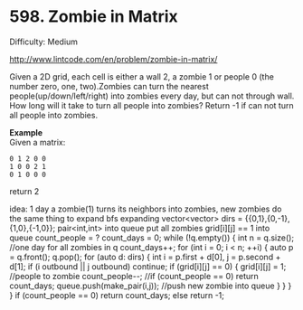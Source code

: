# 598. Zombie in Matrix

Difficulty: Medium

http://www.lintcode.com/en/problem/zombie-in-matrix/

Given a 2D grid, each cell is either a wall 2, a zombie 1 or people 0 (the number zero, one, two).Zombies can turn the nearest people(up/down/left/right) into zombies every day, but can not through wall. How long will it take to turn all people into zombies? Return -1 if can not turn all people into zombies.

**Example**  
Given a matrix:
```
0 1 2 0 0
1 0 0 2 1
0 1 0 0 0
```
return 2

idea: 1 day a zombie(1) turns its neighbors into zombies, new zombies do the same thing to expand
bfs expanding
vector<vector<int>> dirs = {{0,1},{0,-1},{1,0},{-1,0}};
pair<int,int> into queue
put all zombies grid[i][j] == 1 into queue
count_people =  ?
count_days = 0;
while (!q.empty()) {
	int n = q.size();
	//one day for all zombies in q
	count_days++;
	for (int i = 0; i < n; ++i) {
			auto p = q.front(); q.pop();
			for (auto d: dirs) {
				int i = p.first + d[0], j = p.second + d[1];
				if (i outbound || j outbound) continue;
				if (grid[i][j] == 0) {
					grid[i][j] = 1; //people to zombie 
					count_people--;
					//if (count_people == 0) return count_days;
					queue.push(make_pair(i,j)); //push new zombie into queue
				}
			}
	}
}
if (count_people == 0) return count_days;
else return -1;
